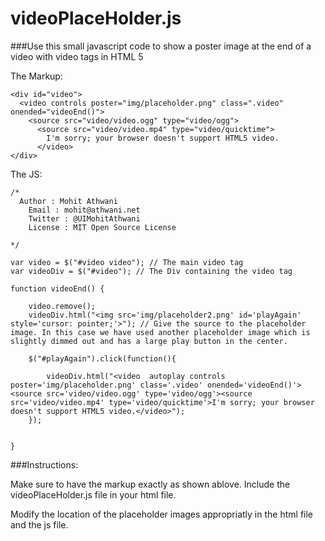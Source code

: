 videoPlaceHolder.js
================

###Use this small javascript code to show a poster image at the end of a video with video tags in HTML 5


The Markup:

    <div id="video">
      <video controls poster="img/placeholder.png" class=".video" onended="videoEnd()">
        <source src="video/video.ogg" type="video/ogg"> 
          <source src="video/video.mp4" type="video/quicktime">
            I'm sorry; your browser doesn't support HTML5 video.
          </video>
    </div>
    
The JS:

    /*
      Author : Mohit Athwani
    	Email : mohit@athwani.net
    	Twitter : @UIMohitAthwani
    	License : MIT Open Source License

    */

    var video = $("#video video"); // The main video tag
    var videoDiv = $("#video"); // The Div containing the video tag

    function videoEnd() {
	
    	video.remove();
    	videoDiv.html("<img src='img/placeholder2.png' id='playAgain' style='cursor: pointer;'>"); // Give the source to the placeholder image. In this case we have used another placeholder image which is slightly dimmed out and has a large play button in the center.
    
    	$("#playAgain").click(function(){

    		videoDiv.html("<video  autoplay controls poster='img/placeholder.png' class='.video' onended='videoEnd()'><source src='video/video.ogg' type='video/ogg'><source src='video/video.mp4' type='video/quicktime'>I'm sorry; your browser doesn't support HTML5 video.</video>");
    	});
	

    }

    
###Instructions:

Make sure to have the markup exactly as shown ablove. Include the videoPlaceHolder.js file in your html file.

Modify the location of the placeholder images appropriatly in the html file and the js file.
